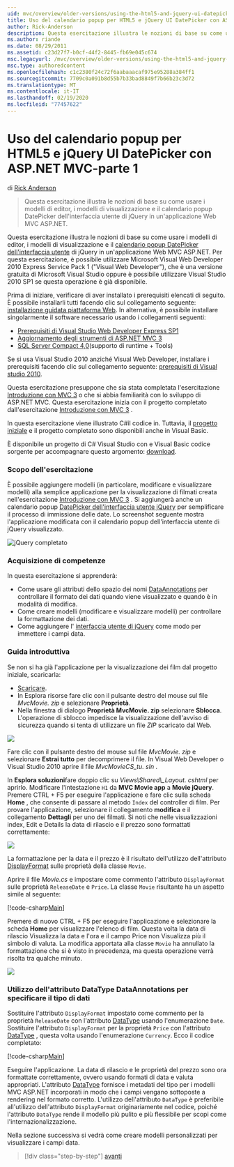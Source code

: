 ```yaml
---
uid: mvc/overview/older-versions/using-the-html5-and-jquery-ui-datepicker-popup-calendar-with-aspnet-mvc/using-the-html5-and-jquery-ui-datepicker-popup-calendar-with-aspnet-mvc-part-1
title: Uso del calendario popup per HTML5 e jQuery UI DatePicker con ASP.NET MVC-parte 1 | Microsoft Docs
author: Rick-Anderson
description: Questa esercitazione illustra le nozioni di base su come usare i modelli di editor, i modelli di visualizzazione e il calendario popup DatePicker dell'interfaccia utente di jQuery in un ASP.NET MV...
ms.author: riande
ms.date: 08/29/2011
ms.assetid: c23d27f7-b0cf-44f2-8445-fb69e045c674
msc.legacyurl: /mvc/overview/older-versions/using-the-html5-and-jquery-ui-datepicker-popup-calendar-with-aspnet-mvc/using-the-html5-and-jquery-ui-datepicker-popup-calendar-with-aspnet-mvc-part-1
msc.type: authoredcontent
ms.openlocfilehash: c1c2380f24c72f6aabaaacaf975e95288a384ff1
ms.sourcegitcommit: 7709c0a091b8d55b7b33bad8849f7b66b23c3d72
ms.translationtype: MT
ms.contentlocale: it-IT
ms.lasthandoff: 02/19/2020
ms.locfileid: "77457622"
---
```

# <a name="using-the-html5-and-jquery-ui-datepicker-popup-calendar-with-aspnet-mvc---part-1"></a>Uso del calendario popup per HTML5 e jQuery UI DatePicker con ASP.NET MVC-parte 1

di [Rick Anderson](https://twitter.com/RickAndMSFT)

> Questa esercitazione illustra le nozioni di base su come usare i modelli di editor, i modelli di visualizzazione e il calendario popup DatePicker dell'interfaccia utente di jQuery in un'applicazione Web MVC ASP.NET.

Questa esercitazione illustra le nozioni di base su come usare i modelli di editor, i modelli di visualizzazione e il [calendario popup DatePicker dell'interfaccia utente](http://plugins.jquery.com/project/datepicker) di jQuery in un'applicazione Web MVC ASP.NET. Per questa esercitazione, è possibile utilizzare Microsoft Visual Web Developer 2010 Express Service Pack 1 (&quot;Visual Web Developer&quot;), che è una versione gratuita di Microsoft Visual Studio oppure è possibile utilizzare Visual Studio 2010 SP1 se questa operazione è già disponibile.

Prima di iniziare, verificare di aver installato i prerequisiti elencati di seguito. È possibile installarli tutti facendo clic sul collegamento seguente: [installazione guidata piattaforma Web](https://www.microsoft.com/web/gallery/install.aspx?appid=VWD2010SP1Pack). In alternativa, è possibile installare singolarmente il software necessario usando i collegamenti seguenti:

- [Prerequisiti di Visual Studio Web Developer Express SP1](https://www.microsoft.com/web/gallery/install.aspx?appid=VWD2010SP1Pack)
- [Aggiornamento degli strumenti di ASP.NET MVC 3](https://www.microsoft.com/web/gallery/install.aspx?appsxml=&amp;appid=MVC3)
- [SQL Server Compact 4,0](https://www.microsoft.com/web/gallery/install.aspx?appid=SQLCE;SQLCEVSTools_4_0)(supporto di runtime + Tools)

Se si usa Visual Studio 2010 anziché Visual Web Developer, installare i prerequisiti facendo clic sul collegamento seguente: [prerequisiti di Visual studio 2010](https://www.microsoft.com/web/gallery/install.aspx?appsxml=&amp;appid=VS2010SP1Pack).

Questa esercitazione presuppone che sia stata completata l'esercitazione [Introduzione con MVC 3](../getting-started-with-aspnet-mvc3/cs/intro-to-aspnet-mvc-3.md) o che si abbia familiarità con lo sviluppo di ASP.NET MVC. Questa esercitazione inizia con il progetto completato dall'esercitazione [Introduzione con MVC 3](../getting-started-with-aspnet-mvc3/cs/intro-to-aspnet-mvc-3.md) .

In questa esercitazione viene illustrato C#il codice in. Tuttavia, il [progetto iniziale](https://archive.msdn.microsoft.com/Project/Download/FileDownload.aspx?ProjectName=aspnetmvcsamples&amp;DownloadId=15800) e il progetto completato sono disponibili anche in Visual Basic.

È disponibile un progetto di C# Visual Studio con e Visual Basic codice sorgente per accompagnare questo argomento: [download](https://archive.msdn.microsoft.com/Project/Download/FileDownload.aspx?ProjectName=aspnetmvcsamples&amp;DownloadId=15800).

### <a name="what-youll-build"></a>Scopo dell'esercitazione

È possibile aggiungere modelli (in particolare, modificare e visualizzare modelli) alla semplice applicazione per la visualizzazione di filmati creata nell'esercitazione [Introduzione con MVC 3](../getting-started-with-aspnet-mvc3/cs/intro-to-aspnet-mvc-3.md) . Si aggiungerà anche un calendario popup [DatePicker dell'interfaccia utente jQuery](http://jqueryui.com/demos/datepicker/) per semplificare il processo di immissione delle date. Lo screenshot seguente mostra l'applicazione modificata con il calendario popup dell'interfaccia utente di jQuery visualizzato.

![jQuery completato](using-the-html5-and-jquery-ui-datepicker-popup-calendar-with-aspnet-mvc-part-1/_static/image1.png)

### <a name="skills-youll-learn"></a>Acquisizione di competenze

In questa esercitazione si apprenderà:

- Come usare gli attributi dello spazio dei nomi [DataAnnotations](https://msdn.microsoft.com/library/system.componentmodel.dataannotations.aspx) per controllare il formato dei dati quando viene visualizzato e quando è in modalità di modifica.
- Come creare modelli (modificare e visualizzare modelli) per controllare la formattazione dei dati.
- Come aggiungere l' [interfaccia utente di jQuery](http://jqueryui.com/demos/datepicker/) come modo per immettere i campi data.

### <a name="getting-started"></a>Guida introduttiva

Se non si ha già l'applicazione per la visualizzazione dei film dal progetto iniziale, scaricarla: 

* [Scaricare](https://code.msdn.microsoft.com/Introduction-to-MVC-3-10d1b098).
* In Esplora risorse fare clic con il pulsante destro del mouse sul file *MvcMovie. zip* e selezionare **Proprietà**. 
* Nella finestra di dialogo **Proprietà MvcMovie. zip** selezionare **Sblocca**. L'operazione di sblocco impedisce la visualizzazione dell'avviso di sicurezza quando si tenta di utilizzare un file *ZIP* scaricato dal Web.

![](using-the-html5-and-jquery-ui-datepicker-popup-calendar-with-aspnet-mvc-part-1/_static/image2.png)

Fare clic con il pulsante destro del mouse sul file *MvcMovie. zip* e selezionare **Estrai tutto** per decomprimere il file. In Visual Web Developer o Visual Studio 2010 aprire il file *MvcMovieCS\_tu. sln* .

In **Esplora soluzioni**fare doppio clic su *Views\Shared\\_Layout. cshtml* per aprirlo. Modificare l'intestazione `H1` da **MVC Movie app** a **Movie jQuery**. Premere CTRL + F5 per eseguire l'applicazione e fare clic sulla scheda **Home** , che consente di passare al metodo `Index` del controller di film. Per provare l'applicazione, selezionare il collegamento **modifica** e il collegamento **Dettagli** per uno dei filmati. Si noti che nelle visualizzazioni index, Edit e Details la data di rilascio e il prezzo sono formattati correttamente:

![](using-the-html5-and-jquery-ui-datepicker-popup-calendar-with-aspnet-mvc-part-1/_static/image3.png)

La formattazione per la data e il prezzo è il risultato dell'utilizzo dell'attributo [DisplayFormat](https://msdn.microsoft.com/library/system.componentmodel.dataannotations.displayformatattribute.aspx) sulle proprietà della classe `Movie`.

Aprire il file *Movie.cs* e impostare come commento l'attributo `DisplayFormat` sulle proprietà `ReleaseDate` e `Price`. La classe `Movie` risultante ha un aspetto simile al seguente:

[!code-csharp[Main](using-the-html5-and-jquery-ui-datepicker-popup-calendar-with-aspnet-mvc-part-1/samples/sample1.cs)]

Premere di nuovo CTRL + F5 per eseguire l'applicazione e selezionare la scheda **Home** per visualizzare l'elenco di film. Questa volta la data di rilascio Visualizza la data e l'ora e il campo Price non Visualizza più il simbolo di valuta. La modifica apportata alla classe `Movie` ha annullato la formattazione che si è visto in precedenza, ma questa operazione verrà risolta tra qualche minuto.

![](using-the-html5-and-jquery-ui-datepicker-popup-calendar-with-aspnet-mvc-part-1/_static/image4.png)

### <a name="using-the-dataannotations-datatype-attribute-to-specify-the-data-type"></a>Utilizzo dell'attributo DataType DataAnnotations per specificare il tipo di dati

Sostituire l'attributo `DisplayFormat` impostato come commento per la proprietà `ReleaseDate` con l'attributo [DataType](https://msdn.microsoft.com/library/system.componentmodel.dataannotations.datatype.aspx) usando l'enumerazione `Date`. Sostituire l'attributo `DisplayFormat` per la proprietà `Price` con l'attributo [DataType](https://msdn.microsoft.com/library/system.componentmodel.dataannotations.datatype.aspx) , questa volta usando l'enumerazione `Currency`. Ecco il codice completato:

[!code-csharp[Main](using-the-html5-and-jquery-ui-datepicker-popup-calendar-with-aspnet-mvc-part-1/samples/sample2.cs)]

Eseguire l'applicazione. La data di rilascio e le proprietà del prezzo sono ora formattate correttamente, ovvero usando formati di data e valuta appropriati. L'attributo [DataType](https://msdn.microsoft.com/library/system.componentmodel.dataannotations.datatype.aspx) fornisce i metadati del tipo per i modelli MVC ASP.NET incorporati in modo che i campi vengano sottoposte a rendering nel formato corretto. L'utilizzo dell'attributo `DataType` è preferibile all'utilizzo dell'attributo `DisplayFormat` originariamente nel codice, poiché l'attributo `DataType` rende il modello più pulito e più flessibile per scopi come l'internazionalizzazione.

Nella sezione successiva si vedrà come creare modelli personalizzati per visualizzare i campi data.

> [!div class="step-by-step"]
> [avanti](using-the-html5-and-jquery-ui-datepicker-popup-calendar-with-aspnet-mvc-part-2.md)
